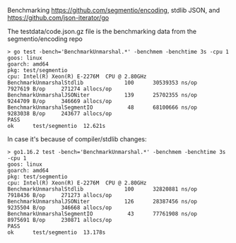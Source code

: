 Benchmarking https://github.com/segmentio/encoding, stdlib JSON, and https://github.com/json-iterator/go

The testdata/code.json.gz file is the benchmarking data from the segmentio/encoding repo

```
> go test -bench='BenchmarkUnmarshal.*' -benchmem -benchtime 3s -cpu 1
goos: linux
goarch: amd64
pkg: test/segmentio
cpu: Intel(R) Xeon(R) E-2276M  CPU @ 2.80GHz
BenchmarkUnmarshalStdlib    	     100	  30539353 ns/op	 7927619 B/op	  271274 allocs/op
BenchmarkUnmarshalJSONiter  	     139	  25702355 ns/op	 9244709 B/op	  346669 allocs/op
BenchmarkUnmarshalSegmentIO 	      48	  68100666 ns/op	 9283038 B/op	  243677 allocs/op
PASS
ok  	test/segmentio	12.621s
```

In case it's because of compiler/stdlib changes:

```
> go1.16.2 test -bench='BenchmarkUnmarshal.*' -benchmem -benchtime 3s -cpu 1
goos: linux
goarch: amd64
pkg: test/segmentio
cpu: Intel(R) Xeon(R) E-2276M  CPU @ 2.80GHz
BenchmarkUnmarshalStdlib    	     100	  32820881 ns/op	 7918436 B/op	  271273 allocs/op
BenchmarkUnmarshalJSONiter  	     126	  28387456 ns/op	 9235504 B/op	  346668 allocs/op
BenchmarkUnmarshalSegmentIO 	      43	  77761908 ns/op	 8975691 B/op	  230871 allocs/op
PASS
ok  	test/segmentio	13.178s
```
